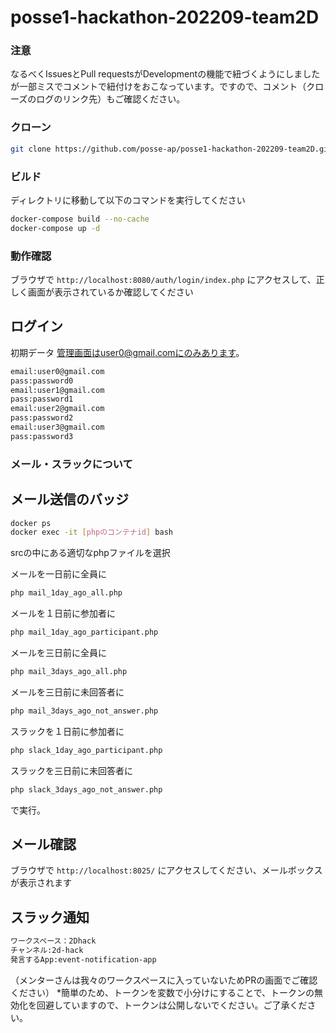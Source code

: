 # posse1-hackathon-202209-team2D
### 注意
なるべくIssuesとPull requestsがDevelopmentの機能で紐づくようにしましたが一部ミスでコメントで紐付けをおこなっています。ですので、コメント（クローズのログのリンク先）もご確認ください。

### クローン
```bash
git clone https://github.com/posse-ap/posse1-hackathon-202209-team2D.git
```

### ビルド

ディレクトリに移動して以下のコマンドを実行してください

```bash
docker-compose build --no-cache
docker-compose up -d
```

### 動作確認

ブラウザで `http://localhost:8080/auth/login/index.php` にアクセスして、正しく画面が表示されているか確認してください

## ログイン
初期データ
管理画面はuser0@gmail.comにのみあります。
```bash
email:user0@gmail.com
pass:password0
email:user1@gmail.com
pass:password1
email:user2@gmail.com
pass:password2
email:user3@gmail.com
pass:password3
```

### メール・スラックについて

## メール送信のバッジ
```bash
docker ps
docker exec -it [phpのコンテナid] bash
```
srcの中にある適切なphpファイルを選択


メールを一日前に全員に
```bash
php mail_1day_ago_all.php
```
メールを１日前に参加者に
```bash
php mail_1day_ago_participant.php
```
メールを三日前に全員に
```bash
php mail_3days_ago_all.php
```
メールを三日前に未回答者に
```bash
php mail_3days_ago_not_answer.php
```
スラックを１日前に参加者に
```bash
php slack_1day_ago_participant.php
```
スラックを三日前に未回答者に
```bash
php slack_3days_ago_not_answer.php
```
で実行。

## メール確認

ブラウザで `http://localhost:8025/` にアクセスしてください、メールボックスが表示されます

## スラック通知
```bash
ワークスペース：2Dhack
チャンネル:2d-hack
発言するApp:event-notification-app
```
（メンターさんは我々のワークスペースに入っていないためPRの画面でご確認ください）
*簡単のため、トークンを変数で小分けにすることで、トークンの無効化を回避していますので、トークンは公開しないでください。ご了承ください。



